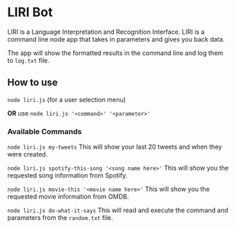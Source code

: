 # LIRI Bot

LIRI is a Language Interpretation and Recognition Interface. 
LIRI is a command line node app that takes in parameters and gives you back data.

The app will show the formatted results in the command line and log them to `log.txt` file.

## How to use
`node liri.js` (for a user selection menu)

**OR** use `node liri.js '<command>' '<parameter>'`

### Available Commands
`node liri.js my-tweets` This will show your last 20 tweets and when they were created.

`node liri.js spotify-this-song '<song name here>'` This will show you the requested song information from Spotify.

`node liri.js movie-this '<movie name here>'` This will show you the requested movie information from OMDB.

`node liri.js do-what-it-says` This will read and execute the command and parameters from the `random.txt` file.
